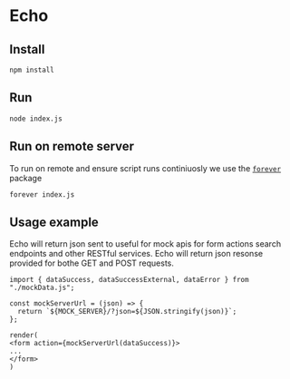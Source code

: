 # Echo


## Install

```
npm install

```


## Run

```
node index.js

```

## Run on remote server

To run on remote and ensure script runs continiuosly we use the [`forever`](https://www.npmjs.com/package/forever) package

```
forever index.js

```

## Usage example

Echo will return json sent to useful for mock apis for form actions search endpoints and other RESTful services.
Echo will return json resonse provided for bothe GET and POST requests.

```
import { dataSuccess, dataSuccessExternal, dataError } from "./mockData.js";

const mockServerUrl = (json) => {
  return `${MOCK_SERVER}/?json=${JSON.stringify(json)}`;
};

render(
<form action={mockServerUrl(dataSuccess)}>
...
</form>
)

```